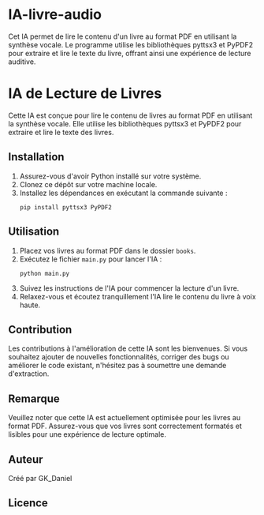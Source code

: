 # IA-livre-audio
Cet IA permet de lire le contenu d'un livre au format PDF en utilisant la synthèse vocale. Le programme utilise les bibliothèques pyttsx3 et PyPDF2 pour extraire et lire le texte du livre, offrant ainsi une expérience de lecture auditive.



# IA de Lecture de Livres

Cette IA est conçue pour lire le contenu de livres au format PDF en utilisant la synthèse vocale. Elle utilise les bibliothèques pyttsx3 et PyPDF2 pour extraire et lire le texte des livres.

## Installation

1. Assurez-vous d'avoir Python installé sur votre système.
2. Clonez ce dépôt sur votre machine locale.
3. Installez les dépendances en exécutant la commande suivante :
   ```
   pip install pyttsx3 PyPDF2
   ```

## Utilisation

1. Placez vos livres au format PDF dans le dossier `books`.
2. Exécutez le fichier `main.py` pour lancer l'IA :
   ```
   python main.py
   ```
3. Suivez les instructions de l'IA pour commencer la lecture d'un livre.
4. Relaxez-vous et écoutez tranquillement l'IA lire le contenu du livre à voix haute.

## Contribution

Les contributions à l'amélioration de cette IA sont les bienvenues. Si vous souhaitez ajouter de nouvelles fonctionnalités, corriger des bugs ou améliorer le code existant, n'hésitez pas à soumettre une demande d'extraction.

## Remarque

Veuillez noter que cette IA est actuellement optimisée pour les livres au format PDF. Assurez-vous que vos livres sont correctement formatés et lisibles pour une expérience de lecture optimale.

## Auteur

Créé par GK_Daniel

## Licence

